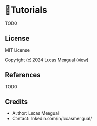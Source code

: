 # 📓Tutorials

TODO

## License

MIT License

Copyright (c) 2024 Lucas Mengual ([view](LICENSE))

## References

TODO

## Credits

- Author: Lucas Mengual
- Contact: linkedin.com/in/lucasmengual/

